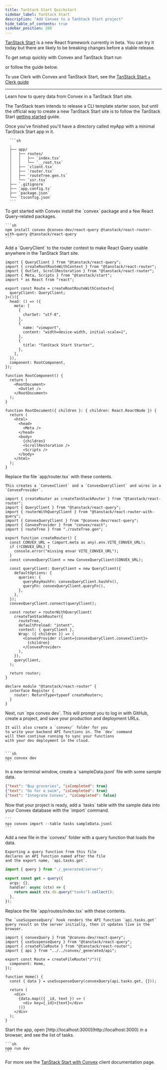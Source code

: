 ```yaml
---
title: TanStack Start Quickstart
sidebar_label: TanStack Start
description: "Add Convex to a TanStack Start project"
hide_table_of_contents: true
sidebar_position: 200
---
```







<Admonition type="caution" title="TanStack Start is in Beta">

[TanStack Start](https://tanstack.com/start/latest) is a new React framework
currently in beta. You can try it today but there are likely to be breaking
changes before a stable release.

</Admonition>

To get setup quickly with Convex and TanStack Start run

<p>
  <b>
    <CodeWithCopyButton text="npm create convex@latest -- -t tanstack-start" />
  </b>
</p>

or follow the guide below.

To use Clerk with Convex and TanStack Start, see the
[TanStack Start + Clerk guide](/client/react/tanstack-start/clerk.mdx)

---

Learn how to query data from Convex in a TanStack Start site.

<StepByStep>
  <Step title="Create a TanStack Start site">

The TanStack team intends to release a CLI template starter soon, but until the
official way to create a new TanStack Start site is to follow the TanStack Start
[getting started](https://tanstack.com/router/latest/docs/framework/react/start/getting-started)
guide.

Once you've finished you'll have a directory called myApp with a minimal
TanStack Start app in it.

      ```sh
      .
      ├── app/
      │   ├── routes/
      │   │   ├── `index.tsx`
      │   │   └── `__root.tsx`
      │   ├── `client.tsx`
      │   ├── `router.tsx`
      │   ├── `routeTree.gen.ts`
      │   └── `ssr.tsx`
      ├── `.gitignore`
      ├── `app.config.ts`
      ├── `package.json`
      └── `tsconfig.json`
      ```

</Step>
  <Step title="Install the Convex client and server library">
    To get started with Convex install the `convex` package and a few React Query-related packages.

    ```sh
    npm install convex @convex-dev/react-query @tanstack/react-router-with-query @tanstack/react-query
    ```

  </Step>

  <Step title="Update app/routes/__root.tsx">
    Add a `QueryClient` to the router context to make React Query usable anywhere in the TanStack Start site.

    
```tsx
import { QueryClient } from "@tanstack/react-query";
import { createRootRouteWithContext } from "@tanstack/react-router";
import { Outlet, ScrollRestoration } from "@tanstack/react-router";
import { Meta, Scripts } from "@tanstack/start";
import * as React from "react";

export const Route = createRootRouteWithContext<{
  queryClient: QueryClient;
}>()({
  head: () => ({
    meta: [
      {
        charSet: "utf-8",
      },
      {
        name: "viewport",
        content: "width=device-width, initial-scale=1",
      },
      {
        title: "TanStack Start Starter",
      },
    ],
  }),
  component: RootComponent,
});

function RootComponent() {
  return (
    <RootDocument>
      <Outlet />
    </RootDocument>
  );
}

function RootDocument({ children }: { children: React.ReactNode }) {
  return (
    <html>
      <head>
        <Meta />
      </head>
      <body>
        {children}
        <ScrollRestoration />
        <Scripts />
      </body>
    </html>
  );
}
```


  </Step>

  <Step title="Update app/router.tsx">
    Replace the file `app/router.tsx` with these contents.

    This creates a `ConvexClient` and a `ConvexQueryClient` and wires in a `ConvexProvider`.

    
```tsx
import { createRouter as createTanStackRouter } from "@tanstack/react-router";
import { QueryClient } from "@tanstack/react-query";
import { routerWithQueryClient } from "@tanstack/react-router-with-query";
import { ConvexQueryClient } from "@convex-dev/react-query";
import { ConvexProvider } from "convex/react";
import { routeTree } from "./routeTree.gen";

export function createRouter() {
  const CONVEX_URL = (import.meta as any).env.VITE_CONVEX_URL!;
  if (!CONVEX_URL) {
    console.error("missing envar VITE_CONVEX_URL");
  }
  const convexQueryClient = new ConvexQueryClient(CONVEX_URL);

  const queryClient: QueryClient = new QueryClient({
    defaultOptions: {
      queries: {
        queryKeyHashFn: convexQueryClient.hashFn(),
        queryFn: convexQueryClient.queryFn(),
      },
    },
  });
  convexQueryClient.connect(queryClient);

  const router = routerWithQueryClient(
    createTanStackRouter({
      routeTree,
      defaultPreload: "intent",
      context: { queryClient },
      Wrap: ({ children }) => (
        <ConvexProvider client={convexQueryClient.convexClient}>
          {children}
        </ConvexProvider>
      ),
    }),
    queryClient,
  );

  return router;
}

declare module "@tanstack/react-router" {
  interface Register {
    router: ReturnType<typeof createRouter>;
  }
}
```


  </Step>

  <Step title="Set up a Convex dev deployment">
    Next, run `npx convex dev`. This
    will prompt you to log in with GitHub,
    create a project, and save your production and deployment URLs.

    It will also create a `convex/` folder for you
    to write your backend API functions in. The `dev` command
    will then continue running to sync your functions
    with your dev deployment in the cloud.


    ```sh
    npx convex dev
    ```

  </Step>

  <Step title="Create sample data for your database">
    In a new terminal window, create a `sampleData.jsonl`
    file with some sample data.

    
```json
{"text": "Buy groceries", "isCompleted": true}
{"text": "Go for a swim", "isCompleted": true}
{"text": "Integrate Convex", "isCompleted": false}
```


  </Step>

  <Step title="Add the sample data to your database">
    Now that your project is ready, add a `tasks` table
    with the sample data into your Convex database with
    the `import` command.

    ```
    npx convex import --table tasks sampleData.jsonl
    ```

  </Step>

  <Step title="Expose a database query">
    Add a new file <JSDialectFileName name="tasks.ts" /> in the `convex/` folder
    with a query function that loads the data.

    Exporting a query function from this file
    declares an API function named after the file
    and the export name, `api.tasks.get`.

    
```ts
import { query } from "./_generated/server";

export const get = query({
  args: {},
  handler: async (ctx) => {
    return await ctx.db.query("tasks").collect();
  },
});
```


  </Step>

  <Step title="Display the data in your app">
    Replace the file `app/routes/index.tsx` with these contents.

    The `useSuspenseQuery` hook renders the API function `api.tasks.get`
    query result on the server initially, then it updates live in the browser.

    
```tsx
import { convexQuery } from "@convex-dev/react-query";
import { useSuspenseQuery } from "@tanstack/react-query";
import { createFileRoute } from "@tanstack/react-router";
import { api } from "../../convex/_generated/api";

export const Route = createFileRoute("/")({
  component: Home,
});

function Home() {
  const { data } = useSuspenseQuery(convexQuery(api.tasks.get, {}));

  return (
    <div>
      {data.map(({ _id, text }) => (
        <div key={_id}>{text}</div>
      ))}
    </div>
  );
}
```


  </Step>

  <Step title="Start the app">
    Start the app, open [http://localhost:3000](http://localhost:3000) in a browser,
    and see the list of tasks.

    ```sh
    npm run dev
    ```

  </Step>

</StepByStep>

For more see the
[TanStack Start with Convex](/client/react/tanstack-start/tanstack-start.mdx)
client documentation page.
